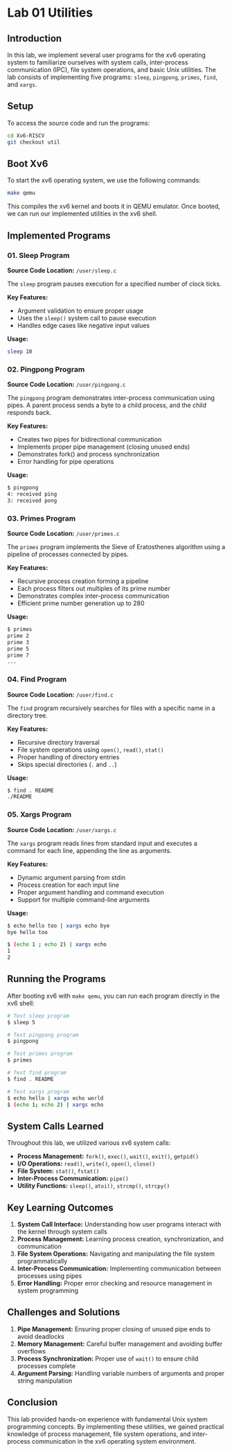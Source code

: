 <script type="text/javascript"
    src="http://cdn.mathjax.org/mathjax/latest/MathJax.js?config=TeX-AMS-MML_HTMLorMML">
</script>
<script type="text/x-mathjax-config">
    MathJax.Hub.Config({
    tex2jax: {inlineMath: [['$', '$']]},
    "HTML-CSS": {
        fonts: ["Neo-Euler"],
    },
    messageStyle: "none"
  });
</script>

# Lab 01 Utilities

## Introduction

In this lab, we implement several user programs for the xv6 operating system to familiarize ourselves with system calls, inter-process communication (IPC), file system operations, and basic Unix utilities. The lab consists of implementing five programs: `sleep`, `pingpong`, `primes`, `find`, and `xargs`.

## Setup

To access the source code and run the programs:

```bash
cd Xv6-RISCV
git checkout util
```

## Boot Xv6

To start the xv6 operating system, we use the following commands:

```bash
make qemu
```

This compiles the xv6 kernel and boots it in QEMU emulator. Once booted, we can run our implemented utilities in the xv6 shell.

## Implemented Programs

### 01. Sleep Program

**Source Code Location:** `/user/sleep.c`

The `sleep` program pauses execution for a specified number of clock ticks.

**Key Features:**

* Argument validation to ensure proper usage
* Uses the `sleep()` system call to pause execution
* Handles edge cases like negative input values

**Usage:**

```bash
sleep 10
```

### 02. Pingpong Program

**Source Code Location:** `/user/pingpong.c`

The `pingpong` program demonstrates inter-process communication using pipes. A parent process sends a byte to a child process, and the child responds back.

**Key Features:**

* Creates two pipes for bidirectional communication
* Implements proper pipe management (closing unused ends)
* Demonstrates fork() and process synchronization
* Error handling for pipe operations

**Usage:**

```bash
$ pingpong
4: received ping
3: received pong
```

### 03. Primes Program

**Source Code Location:** `/user/primes.c`

The `primes` program implements the Sieve of Eratosthenes algorithm using a pipeline of processes connected by pipes.

**Key Features:**

* Recursive process creation forming a pipeline
* Each process filters out multiples of its prime number
* Demonstrates complex inter-process communication
* Efficient prime number generation up to 280

**Usage:**

```bash
$ primes
prime 2
prime 3
prime 5
prime 7
...
```

### 04. Find Program

**Source Code Location:** `/user/find.c`

The `find` program recursively searches for files with a specific name in a directory tree.

**Key Features:**

* Recursive directory traversal
* File system operations using `open()`, `read()`, `stat()`
* Proper handling of directory entries
* Skips special directories (`.` and `..`)

**Usage:**

```bash
$ find . README
./README
```

### 05. Xargs Program

**Source Code Location:** `/user/xargs.c`

The `xargs` program reads lines from standard input and executes a command for each line, appending the line as arguments.

**Key Features:**

* Dynamic argument parsing from stdin
* Process creation for each input line
* Proper argument handling and command execution
* Support for multiple command-line arguments

**Usage:**

```bash
$ echo hello too | xargs echo bye
bye hello too
```

```bash
$ (echo 1 ; echo 2) | xargs echo
1
2
```

## Running the Programs

After booting xv6 with `make qemu`, you can run each program directly in the xv6 shell:

```bash
# Test sleep program
$ sleep 5

# Test pingpong program
$ pingpong

# Test primes program
$ primes

# Test find program
$ find . README

# Test xargs program
$ echo hello | xargs echo world
$ (echo 1; echo 2) | xargs echo
```

## System Calls Learned

Throughout this lab, we utilized various xv6 system calls:

* **Process Management:** `fork()`, `exec()`, `wait()`, `exit()`, `getpid()`
* **I/O Operations:** `read()`, `write()`, `open()`, `close()`
* **File System:** `stat()`, `fstat()`
* **Inter-Process Communication:** `pipe()`
* **Utility Functions:** `sleep()`, `atoi()`, `strcmp()`, `strcpy()`

## Key Learning Outcomes

1. **System Call Interface:** Understanding how user programs interact with the kernel through system calls
2. **Process Management:** Learning process creation, synchronization, and communication
3. **File System Operations:** Navigating and manipulating the file system programmatically
4. **Inter-Process Communication:** Implementing communication between processes using pipes
5. **Error Handling:** Proper error checking and resource management in system programming

## Challenges and Solutions

1. **Pipe Management:** Ensuring proper closing of unused pipe ends to avoid deadlocks
2. **Memory Management:** Careful buffer management and avoiding buffer overflows
3. **Process Synchronization:** Proper use of `wait()` to ensure child processes complete
4. **Argument Parsing:** Handling variable numbers of arguments and proper string manipulation

## Conclusion

This lab provided hands-on experience with fundamental Unix system programming concepts. By implementing these utilities, we gained practical knowledge of process management, file system operations, and inter-process communication in the xv6 operating system environment.
